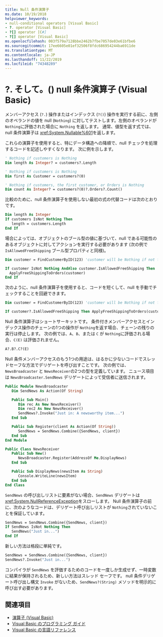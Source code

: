 ```yaml
---
title: Null 条件演算子
ms.date: 10/19/2018
helpviewer_keywords:
- null-conditional operators [Visual Basic]
- ?. operator [Visual Basic]
- ?[] operator [C#]
- ?[] operator [Visual Basic]
ms.openlocfilehash: 003f579a7128bbe2462b7fbe7057de03e61bfbe6
ms.sourcegitcommit: 17ee6605e01ef32506f8fdc686954244ba6911de
ms.translationtype: MT
ms.contentlocale: ja-JP
ms.lasthandoff: 11/22/2019
ms.locfileid: "74348289"
---
```

# <a name="-and--null-conditional-operators-visual-basic"></a>?. そして。() null 条件演算子 (Visual Basic)

メンバーアクセス (`?.`) 操作またはインデックス (`?()`) 操作を実行する前に、左側のオペランドの値を null (`Nothing`) に対してテストします。左側のオペランドが `Nothing`に評価された場合に `Nothing` を返します。 通常、値型を返す式では、null 条件演算子は <xref:System.Nullable%601>を返します。

これらの演算子を使用すると、特にデータ構造への降順で、null チェックを処理するコードを記述しやすくなります。 次に例を示します。

```vb
' Nothing if customers is Nothing
Dim length As Integer? = customers?.Length

' Nothing if customers is Nothing
Dim first As Customer = customers?(0)

' Nothing if customers, the first customer, or Orders is Nothing
Dim count As Integer? = customers?(0)?.Orders?.Count()
```

比較のために、null 条件演算子を使用しない最初の式の代替コードは次のとおりです。

```vb
Dim length As Integer
If customers IsNot Nothing Then
   length = customers.Length
End If
```

場合によっては、オブジェクトのブール型の値に基づいて、null である可能性のあるオブジェクトに対してアクションを実行する必要があります (次の例で `IsAllowedFreeShipping` ブール型プロパティと同様)。

```vb
Dim customer = FindCustomerByID(123) 'customer will be Nothing if not found.

If customer IsNot Nothing AndAlso customer.IsAllowedFreeShipping Then
  ApplyFreeShippingToOrders(customer)
End If
```

次のように、null 条件演算子を使用すると、コードを短くして、null を手動でチェックすることを回避できます。

```vb
Dim customer = FindCustomerByID(123) 'customer will be Nothing if not found.

If customer?.IsAllowedFreeShipping Then ApplyFreeShippingToOrders(customer)
```

Null 条件演算子はショートサーキットです。  条件付きメンバーアクセスとインデックス操作のチェーンの1つの操作が `Nothing`を返す場合、チェーンの残りの実行は停止します。  次の例では、`A`、`B`、または `C` が `Nothing`に評価される場合、`C(E)` は評価されません。

```vb
A?.B?.C?(E)
```

Null 条件メンバーアクセスのもう1つの用途は、はるかに少ないコードでスレッドセーフな方法でデリゲートを呼び出すことです。  次の例では、`NewsBroadcaster` と `NewsReceiver`の2つの型を定義しています。 ニュース項目は `NewsBroadcaster.SendNews` デリゲートによって受信者に送信されます。

```vb
Public Module NewsBroadcaster
   Dim SendNews As Action(Of String)

   Public Sub Main()
      Dim rec As New NewsReceiver()
      Dim rec2 As New NewsReceiver()
      SendNews?.Invoke("Just in: A newsworthy item...")
   End Sub

   Public Sub Register(client As Action(Of String))
      SendNews = SendNews.Combine({SendNews, client})
   End Sub
End Module

Public Class NewsReceiver
   Public Sub New()
      NewsBroadcaster.Register(AddressOf Me.DisplayNews)
   End Sub

   Public Sub DisplayNews(newsItem As String)
      Console.WriteLine(newsItem)
   End Sub
End Class
```

`SendNews` の呼び出しリストに要素がない場合、`SendNews` デリゲートは <xref:System.NullReferenceException>をスローします。 Null 条件演算子の前に、次のようなコードは、デリゲート呼び出しリストが `Nothing`されていないことを保証しています。

```vb
SendNews = SendNews.Combine({SendNews, client})
If SendNews IsNot Nothing Then
   SendNews("Just in...")
End If
```

新しい方法は格段に単純です。

```vb
SendNews = SendNews.Combine({SendNews, client})
SendNews?.Invoke("Just in...")
```

コンパイラが `SendNews` を評価するためのコードを一度しか生成せず、一時変数に結果が保持されるため、新しい方法はスレッド セーフです。 null 条件デリゲート呼び出し構文 `Invoke` がないため、`SendNews?(String)` メソッドを明示的に呼び出す必要があります。

## <a name="see-also"></a>関連項目

- [演算子 (Visual Basic)](index.md)
- [Visual Basic のプログラミング ガイド](../../../visual-basic/programming-guide/index.md)
- [Visual Basic の言語リファレンス](../../../visual-basic/language-reference/index.md)
